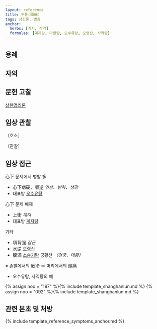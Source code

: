 ```yaml
---
layout: reference
title: 두통(頭痛)
tags: 상한론, 병증
anchor:
  herbs: [계지, 작약]
  formulas: [계지탕, 마황탕, 오수유탕, 오령산, 사역탕]
---
```



## 용례



## 자의




## 문헌 고찰

[상한명리론]({{site.baseurl}}/reference/Books/Etc/상한명리론#두통)

## 임상 관찰


〔호소〕



〔관찰〕


## 임상 접근

心下 문제에서 병발 多
* 心下痞硬、嘔逆 _인삼、반하、생강_
* 대표방 [오수유탕]({{site.formulaurl}}/오수유탕)

心下 문제 배제
* 上衝 _계지_
* 대표방 [계지탕]({{site.formulaurl}}/오수유탕)

기타
* 項背强 _갈근_
* 水逆 [오령산]({{site.formulaurl}}/오령산)
* 腹滿 [소승기탕]({{site.formulaurl}}/소승기탕) 궁황산 _（천궁、대황）_


※ 손발에서의 厥冷 ＝ 머리에서의 頭痛
* 오수유탕, 사역탕의 예

{% assign noo = "197" %}{% include template_shanghanlun.md %}
{% assign noo = "092" %}{% include template_shanghanlun.md %}


## 관련 본초 및 처방


{% include template_reference_symptoms_anchor.md %}
